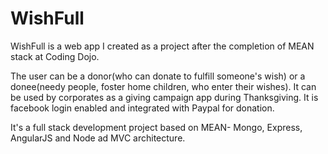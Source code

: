 # WishFull
WishFull is a web app I created as a project after the completion of MEAN stack at Coding Dojo.

The user can be a donor(who can donate to fulfill someone's wish) or a donee(needy people, foster home children, who enter their wishes). It can be used by corporates as a giving campaign app during Thanksgiving.
It is facebook login enabled and integrated with Paypal for donation.

It's a full stack development project based on MEAN- Mongo, Express, AngularJS and Node ad MVC architecture.
